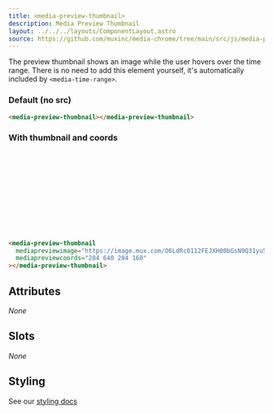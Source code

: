 ```yaml
---
title: <media-preview-thumbnail>
description: Media Preview Thumbnail
layout: ../../../layouts/ComponentLayout.astro
source: https://github.com/muxinc/media-chrome/tree/main/src/js/media-preview-thumbnail.js
---
```


The preview thumbnail shows an image while the user hovers over the time range.
There is no need to add this element yourself, it's automatically included by `<media-time-range>`.

<style>
  media-preview-thumbnail {
    display: block;
  }

  media-preview-thumbnail[mediapreviewimage] {
    height: 160px;
  }
</style>

<h3>Default (no src)</h3>

<media-preview-thumbnail></media-preview-thumbnail>

```html
<media-preview-thumbnail></media-preview-thumbnail>
```

<h3>With thumbnail and coords</h3>

<media-preview-thumbnail
  mediapreviewimage="https://image.mux.com/O6LdRc0112FEJXH00bGsN9Q31yu5EIVHTgjTKRkKtEq1k/storyboard.jpg"
  mediapreviewcoords="284 640 284 160"></media-preview-thumbnail>

```html
<media-preview-thumbnail
  mediapreviewimage="https://image.mux.com/O6LdRc0112FEJXH00bGsN9Q31yu5EIVHTgjTKRkKtEq1k/storyboard.jpg"
  mediapreviewcoords="284 640 284 160"
></media-preview-thumbnail>
```

## Attributes

_None_

## Slots

_None_

## Styling

See our [styling docs](./styling#Buttons)
